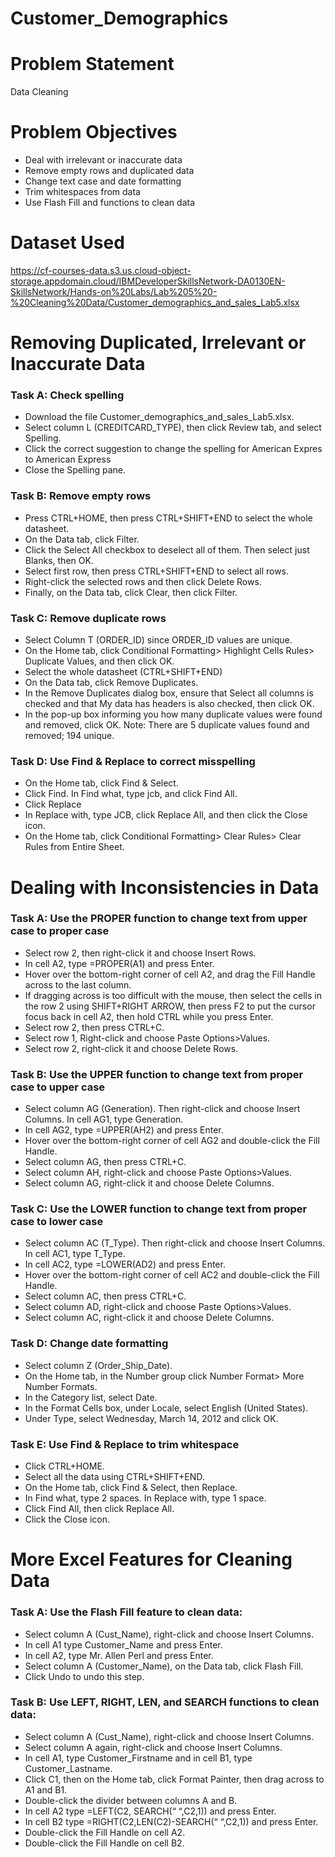 # Customer_Demographics 

# Problem Statement
Data Cleaning

# Problem Objectives
- Deal with irrelevant or inaccurate data
- Remove empty rows and duplicated data
- Change text case and date formatting
- Trim whitespaces from data
- Use Flash Fill and functions to clean data

# Dataset Used
  https://cf-courses-data.s3.us.cloud-object-storage.appdomain.cloud/IBMDeveloperSkillsNetwork-DA0130EN-SkillsNetwork/Hands-on%20Labs/Lab%205%20-%20Cleaning%20Data/Customer_demographics_and_sales_Lab5.xlsx

# Removing Duplicated, Irrelevant or Inaccurate Data
  ### Task A: Check spelling
  - Download the file Customer_demographics_and_sales_Lab5.xlsx.
  - Select column L (CREDITCARD_TYPE), then click Review tab, and select Spelling.
  - Click the correct suggestion to change the spelling for American Expres to American Express
  - Close the Spelling pane.

  ### Task B: Remove empty rows
  - Press CTRL+HOME, then press CTRL+SHIFT+END to select the whole datasheet.
  - On the Data tab, click Filter.
  - Click the Select All checkbox to deselect all of them. Then select just Blanks, then OK.
  - Select first row, then press CTRL+SHIFT+END to select all rows.
  - Right-click the selected rows and then click Delete Rows.
  - Finally, on the Data tab, click Clear, then click Filter.

  ### Task C: Remove duplicate rows
  - Select Column T (ORDER_ID) since ORDER_ID values are unique.
  - On the Home tab, click Conditional Formatting> Highlight Cells Rules> Duplicate Values, and then click OK.
  - Select the whole datasheet (CTRL+SHIFT+END)
  - On the Data tab, click Remove Duplicates.
  - In the Remove Duplicates dialog box, ensure that Select all columns is checked and that My data has headers is also checked, then click OK.
  - In the pop-up box informing you how many duplicate values were found and removed, click OK.
Note: There are 5 duplicate values found and removed; 194 unique.
  
  ### Task D: Use Find & Replace to correct misspelling
  - On the Home tab, click Find & Select.
  - Click Find. In Find what, type jcb, and click Find All.
  - Click Replace
  - In Replace with, type JCB, click Replace All, and then click the Close icon.
  - On the Home tab, click Conditional Formatting> Clear Rules> Clear Rules from Entire Sheet.

# Dealing with Inconsistencies in Data
  ### Task A: Use the PROPER function to change text from upper case to proper case
  - Select row 2, then right-click it and choose Insert Rows.
  - In cell A2, type =PROPER(A1) and press Enter.
  - Hover over the bottom-right corner of cell A2, and drag the Fill Handle across to the last column.
  - If dragging across is too difficult with the mouse, then select the cells in the row 2 using SHIFT+RIGHT ARROW, then press F2 to put the cursor focus back in cell A2, then hold CTRL       while you press Enter.
  - Select row 2, then press CTRL+C.
  - Select row 1, Right-click and choose Paste Options>Values.
  - Select row 2, right-click it and choose Delete Rows.

  ### Task B: Use the UPPER function to change text from proper case to upper case
  - Select column AG (Generation). Then right-click and choose Insert Columns. In cell AG1, type Generation.
  - In cell AG2, type =UPPER(AH2) and press Enter.
  - Hover over the bottom-right corner of cell AG2 and double-click the Fill Handle.
  - Select column AG, then press CTRL+C.
  - Select column AH, right-click and choose Paste Options>Values.
  - Select column AG, right-click it and choose Delete Columns.

  ### Task C: Use the LOWER function to change text from proper case to lower case
  - Select column AC (T_Type). Then right-click and choose Insert Columns. In cell AC1, type T_Type.
  - In cell AC2, type =LOWER(AD2) and press Enter.
  - Hover over the bottom-right corner of cell AC2 and double-click the Fill Handle.
  - Select column AC, then press CTRL+C.
  - Select column AD, right-click and choose Paste Options>Values.
  - Select column AC, right-click it and choose Delete Columns.

  ### Task D: Change date formatting
  - Select column Z (Order_Ship_Date).
  - On the Home tab, in the Number group click Number Format> More Number Formats.
  - In the Category list, select Date.
  - In the Format Cells box, under Locale, select English (United States).
  - Under Type, select Wednesday, March 14, 2012 and click OK.

  ### Task E: Use Find & Replace to trim whitespace
  - Click CTRL+HOME.
  - Select all the data using CTRL+SHIFT+END.
  - On the Home tab, click Find & Select, then Replace.
  - In Find what, type 2 spaces. In Replace with, type 1 space.
  - Click Find All, then click Replace All.
  - Click the Close icon.

# More Excel Features for Cleaning Data
  ### Task A: Use the Flash Fill feature to clean data:
  - Select column A (Cust_Name), right-click and choose Insert Columns.
  - In cell A1 type Customer_Name and press Enter.
  - In cell A2, type Mr. Allen Perl and press Enter.
  - Select column A (Customer_Name), on the Data tab, click Flash Fill.
  - Click Undo to undo this step.

  ### Task B: Use LEFT, RIGHT, LEN, and SEARCH functions to clean data:
  - Select column A (Cust_Name), right-click and choose Insert Columns.
  - Select column A again, right-click and choose Insert Columns.
  - In cell A1, type Customer_Firstname and in cell B1, type Customer_Lastname.
  - Click C1, then on the Home tab, click Format Painter, then drag across to A1 and B1.
  - Double-click the divider between columns A and B.
  - In cell A2 type =LEFT(C2, SEARCH(“ “,C2,1)) and press Enter.
  - In cell B2 type =RIGHT(C2,LEN(C2)-SEARCH(“ “,C2,1)) and press Enter.
  - Double-click the Fill Handle on cell A2.
  - Double-click the Fill Handle on cell B2.
  
